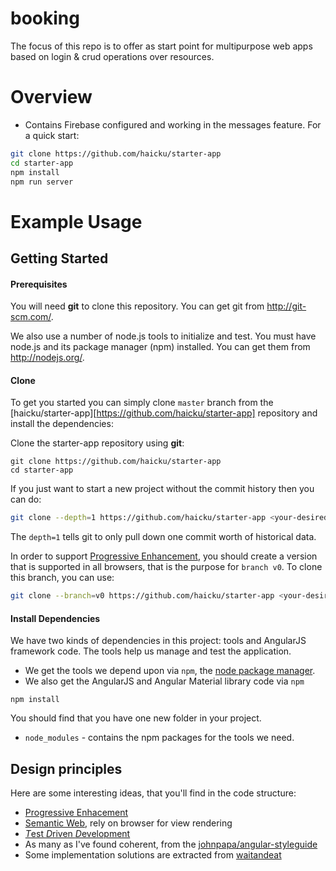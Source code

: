 # booking

The focus of this repo is to offer as start point for multipurpose web apps based on login & crud operations over resources.

# Overview

 - Contains Firebase configured and working in the messages feature.
For a quick start:

```bash
git clone https://github.com/haicku/starter-app
cd starter-app
npm install
npm run server
```

# Example Usage

## Getting Started

#### Prerequisites

You will need **git** to clone this repository. You can get git from http://git-scm.com/.

We also use a number of node.js tools to initialize and test. You must have node.js and
its package manager (npm) installed.  You can get them from http://nodejs.org/.

#### Clone

To get you started you can simply clone `master` branch from the
[haicku/starter-app][https://github.com/haicku/starter-app] repository and install the dependencies:

Clone the starter-app repository using **git**:

```
git clone https://github.com/haicku/starter-app
cd starter-app
```

If you just want to start a new project without the commit history then you can do:

```bash
git clone --depth=1 https://github.com/haicku/starter-app <your-desired-folder>
```

The `depth=1` tells git to only pull down one commit worth of historical data.

In order to support [Progressive Enhancement][pe], you should create a version that is supported in all browsers, that is the purpose for `branch v0`. To clone this branch, you can use:

```bash
git clone --branch=v0 https://github.com/haicku/starter-app <your-desired-folder>
```


#### Install Dependencies

We have two kinds of dependencies in this project: tools and AngularJS framework code.  The tools help
us manage and test the application.

* We get the tools we depend upon via `npm`, the [node package manager][npm].
* We also get the AngularJS and Angular Material library code via `npm`

```
npm install
```

You should find that you have one new folder in your project.

* `node_modules` - contains the npm packages for the tools we need.

## Design principles

Here are some interesting ideas, that you'll find in the code structure:

  - [Progressive Enhacement][pe]
  - [Semantic Web][semantic], rely on browser for view rendering
  - [*T*est *D*riven *D*evelopment][tdd]
  - As many as I've found coherent, from the [johnpapa/angular-styleguide][angular-sg]
  - Some implementation solutions are extracted from [waitandeat][waitandeat]

[angular-sg]: https://github.com/johnpapa/angular-styleguide/blob/master/a1/README.md
[pe]: https://en.wikipedia.org/wiki/Progressive_enhancement
[tdd]: https://en.wikipedia.org/wiki/Test-driven_development
[semantic]: https://en.wikipedia.org/wiki/Semantic_Web
[waitandeat]: https://github.com/gordonmzhu/angular-course-demo-app-v2

[git]: http://git-scm.com/
[bower]: http://bower.io
[npm]: https://www.npmjs.org/
[node]: http://nodejs.org
[protractor]: https://github.com/angular/protractor
[jasmine]: http://jasmine.github.io
[karma]: http://karma-runner.github.io
[travis]: https://travis-ci.org/
[http-server]: https://github.com/nodeapps/http-server
